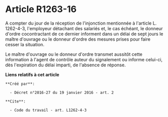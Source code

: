 # Article R1263-16

A compter du jour de la réception de l'injonction mentionnée à l'article L. 1262-4-3, l'employeur détachant des salariés et,
le cas échéant, le donneur d'ordre cocontractant de ce dernier informent dans un délai de sept jours le maître d'ouvrage ou
le donneur d'ordre des mesures prises pour faire cesser la situation. 

Le maître d'ouvrage ou le donneur d'ordre transmet aussitôt cette information à l'agent de contrôle auteur du signalement ou
informe celui-ci, dès l'expiration du délai imparti, de l'absence de réponse.

**Liens relatifs à cet article**

	**Créé par**:

	  - Décret n°2016-27 du 19 janvier 2016 - art. 2

	**Cite**:

	  - Code du travail - art. L1262-4-3

